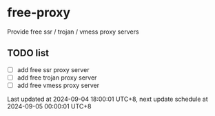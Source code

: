 
# free-proxy
Provide free ssr / trojan / vmess proxy servers


## TODO list
- [ ] add free ssr proxy server
- [ ] add free trojan proxy server
- [ ] add free vmess proxy server

Last updated at 2024-09-04 18:00:01 UTC+8, next update schedule at 2024-09-05 00:00:01 UTC+8

